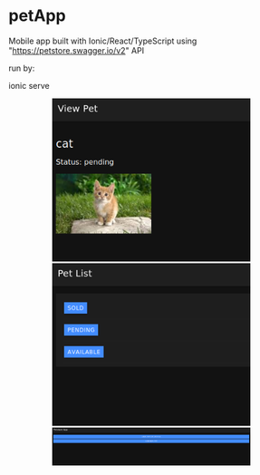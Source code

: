 # petApp

Mobile app built with Ionic/React/TypeScript using "https://petstore.swagger.io/v2" API

run by:

ionic serve


<p align="center">
  <img src="/screenshots/1.png" width="350" >
  <img src="/screenshots/2.png" width="350" >
  <img src="/screenshots/3.png" width="350" >
</p>
